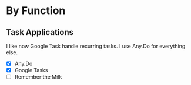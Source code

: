 # By Function

## Task Applications

I like now Google Task handle recurring tasks. I use Any.Do for everything else.

- [x] Any.Do
- [x] Google Tasks
- [ ] ~~Remember the Milk~~

